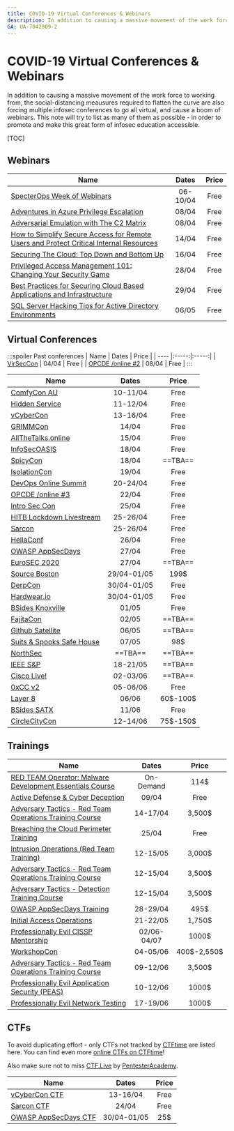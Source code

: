 ```yaml
---
title: COVID-19 Virtual Conferences & Webinars
description: In addition to causing a massive movement of the work force to working from, the social-distancing meausures required to flatten the curve are also forcing multiple infosec conferences to go all virtual, and cause a boom of webinars. This note will try to list as many of them as possible - in order to promote and make this great form of infosec education accessible.
GA: UA-7042909-2
---
```

# COVID-19 Virtual Conferences & Webinars

In addition to causing a massive movement of the work force to working from, the social-distancing meausures required to flatten the curve are also forcing multiple infosec conferences to go all virtual, and cause a boom of webinars. This note will try to list as many of them as possible - in order to promote and make this great form of infosec education accessible.

[TOC]

## Webinars

| Name | Dates | Price |
| ---- |:-----:|:-----:|
| [SpecterOps Week of Webinars](https://twitter.com/SpecterOps/status/1243623526046871552) | 06-10/04 | Free |
| [Adventures in Azure Privilege Escalation](https://www.netspi.com/research/webinars/lunch-and-learn-webinar-series/adventures-in-azure-privilege-escalation/) | 08/04 | Free |
| [Adversarial Emulation with The C2 Matrix](https://register.gotowebinar.com/register/1738803278444958987) | 08/04 | Free 
| [ How to Simplify Secure Access for Remote Users and Protect Critical Internal Resources](https://lp.cyberark.com/20200414-Webinar-Secure-Remote-Access_Registration-Page.html) | 14/04 | Free |
| [Securing The Cloud: Top Down and Bottom Up](https://www.netspi.com/research/webinars/webinar-securing-the-cloud-top-down-and-bottom-up/) | 16/04 | Free |
| [Privileged Access Management 101: Changing Your Security Game](https://www.brighttalk.com/webcast/18084/396217) | 28/04 | Free |
| [ Best Practices for Securing Cloud Based Applications and Infrastructure](https://lp.cyberark.com/20200429-Webinar-Secure-the-Cloud_Registration-Page.html) | 29/04 | Free |
| [SQL Server Hacking Tips for Active Directory Environments](https://www.netspi.com/research/webinars/lunch-and-learn-webinar-series/sql-server-hacking-tips-for-active-directory-environments/) | 06/05 | Free |


## Virtual Conferences

:::spoiler Past conferences
| Name | Dates | Price |
| ---- |:-----:|:-----:|
| [VirSecCon](https://virseccon.com/) | 04/04 | Free |
| [OPCDE /online #2](https://online.opcde.com/) | 08/04 | Free |
:::
<br />

| Name | Dates | Price |
| ---- |:-----:|:-----:|
| [ComfyCon AU](https://www.comfyconau.rocks) |  10-11/04   | Free  |
| [Hidden Service](https://di.c3voc.de/en:start)| 11-12/04 | Free |
| [vCyberCon](https://go.perchsecurity.com/vCyberCon-2020) | 13-16/04 | Free |
| [GRIMMCon](https://blog.grimm-co.com/post/grimmcon/) | 14/04 | Free  |
| [AllTheTalks.online](https://www.allthetalks.online) | 15/04 | Free |
| [InfoSecOASIS](https://infosecoasis.com/) | 18/04 | Free  |
| [SpicyCon](https://twitter.com/BetoOnSecurity/status/1244052857722200065) | 18/04 | ==TBA== |
| [IsolationCon](https://themanyhats.club/the-many-hats-club-presents-isolationcon/) | 19/04 | Free |
| [DevOps Online Summit](https://www.devopsonlinesummit.com/2020) | 20-24/04 | Free |
| [OPCDE /online #3](https://online.opcde.com/) | 22/04 | Free |
| [Intro Sec Con](https://register.gotowebinar.com/register/8318696474608280845) | 25/04 | Free |
| [HITB Lockdown Livestream](https://conference.hitb.org/lockdown-livestream/) |  25-26/04   | Free  |
| [Sarcon](https://community.secarmy.org/sarcon/) | 25-26/04 | Free |
| [HellaConf](https://hella-secure.com/hellaconf-2020/) | 26/04 | Free |
| [OWASP AppSecDays](https://appsecdays.org/) | 27/04 | Free |
| [EuroSEC 2020](https://concordia-h2020.eu/eurosec-2020/) | 27/04 | ==TBA== |
| [Source Boston](https://sourceconference.com/events/boston20/) | 29/04-01/05 | 199\$ |
| [DerpCon](https://derpcon.io) | 30/04-01/05 | Free  |
| [Hardwear.io](https://hardwear.io/virtual-con-2020/) | 30/04-01/05 | Free |
| [BSides Knoxville](https://bsidesknoxville.com) | 01/05 | Free |
| [FajitaCon](https://twitter.com/fajitacon/status/1242445320983908354) | 02/05 | ==TBA== |
| [Github Satellite](https://githubsatellite.com/) | 06/05 | ==TBA== |
| [Suits & Spooks Safe House](https://tellaro.io/) | 07/05 | 98\$ |
| [NorthSec](https://nsec.io/) | ==TBA== | ==TBA== |
| [IEEE S&P](https://www.ieee-security.org/TC/SP2020/index.html) | 18-21/05 | ==TBA== |
| [Cisco Live!](https://www.ciscolive.com/us.html) | 02-03/06 | ==TBA== |
| [0xCC v2](https://www.0xcc.sh/) | 05-06/06 | Free |
| [Layer 8](https://layer8conference.com/) | 06/06 | 60\$-100\$ 
| [BSides SATX](https://www.bsidessatx.com/) | 11/06 | Free|
| [CircleCityCon](https://circlecitycon.com/) | 12-14/06 | 75\$-150\$ |


## Trainings

| Name | Dates | Price |
| ---- |:-----:|:-----:|
| [RED TEAM Operator: Malware Development Essentials Course](https://institute.sektor7.net/red-team-operator-malware-development-essentials?coupon=MALDEV-37FAA2TETO4) | On-Demand | 114\$ |
| [Active Defense & Cyber Deception](https://register.gotowebinar.com/register/8326529395310476299) | 09/04 | Free |
| [Adversary Tactics - Red Team Operations Training Course](https://www.eventbrite.com/e/adversary-tactics-red-team-operations-training-course-online-april-2020-tickets-89418488105?utm_term=eventname_text) | 14-17/04 | 3,500\$ |
| [Breaching the Cloud Perimeter Training](https://register.gotowebinar.com/register/1264630092013493773) | 25/04 | Free |
| [Intrusion Operations (Red Team Training)](https://www.eventbrite.com/e/intrusion-operationsred-team-training-online-course-tickets-95646598551) | 12-15/05 | 3,000\$ |
| [Adversary Tactics - Red Team Operations Training Course](https://www.eventbrite.com/e/adversary-tactics-red-team-operations-training-course-online-may-2020-tickets-100165983152) | 12-15/04 | 3,500\$ |
| [Adversary Tactics - Detection Training Course](https://www.eventbrite.com/e/adversary-tactics-detection-training-course-online-may-2020-tickets-100167210824) | 12-15/04 | 3,500\$ |
| [OWASP AppSecDays Training](https://appsecdays.org/trainings) | 28-29/04 | 495\$ |
| [Initial Access Operations](https://www.eventbrite.com/e/initial-access-operations-online-course-tickets-92257006189) | 21-22/05 | 1,750\$ |
| [Professionally Evil CISSP Mentorship](https://training.secureideas.com/course/cissp-mentor/) | 02/06-04/07 | 1000\$ |
| [WorkshopCon](https://www.eventbrite.com/o/workshopcon-24511201712) | 04-05/06 | 400\$-2,550\$ |
| [Adversary Tactics - Red Team Operations Training Course](https://www.eventbrite.com/e/adversary-tactics-red-team-operations-training-course-eu-online-june-2020-tickets-89436560159) | 09-12/06 | 3,500\$ |
| [Professionally Evil Application Security (PEAS)](https://training.secureideas.com/course/proevilappsec-live/) | 10-12/06 | 1000\$ |
| [Professionally Evil Network Testing](https://training.secureideas.com/course/proevilnettesting-live/) | 17-19/06 | 1000\$ |


## CTFs
To avoid duplicating effort - only CTFs not tracked by [CTFtime](https://ctftime.org) are listed here. You can find even more [online CTFs on CTFtime](https://ctftime.org/event/list/?year=2020&online=1&format=0&restrictions=-1&upcoming=true)!  

Also make sure not to miss [CTF.Live](https://www.ctf.live/) by [PentesterAcademy](https://www.pentesteracademy.com/).  


| Name | Dates | Price |
| ---- |:-----:|:-----:|
| [vCyberCon CTF](https://ctf.perchsecurity.com/) | 13-16/04 | Free |
| [Sarcon CTF](https://ctf.secarmy.org/) | 24/04 | Free |
| [OWASP AppSecDays CTF](https://appsecdays.org/ctf) | 30/04-01/05 | 25\$ |